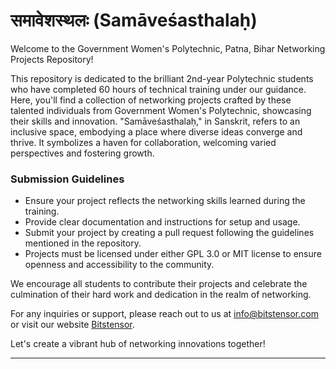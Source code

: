 # समावेशस्थलः (Samāveśasthalaḥ)

Welcome to the Government Women's Polytechnic, Patna, Bihar Networking Projects Repository!

This repository is dedicated to the brilliant 2nd-year Polytechnic students who have completed 60 hours of technical training under our guidance. Here, you'll find a collection of networking projects crafted by these talented individuals from Government Women's Polytechnic, showcasing their skills and innovation. "Samāveśasthalaḥ," in Sanskrit, refers to an inclusive space, embodying a place where diverse ideas converge and thrive. It symbolizes a haven for collaboration, welcoming varied perspectives and fostering growth.

### Submission Guidelines
- Ensure your project reflects the networking skills learned during the training.
- Provide clear documentation and instructions for setup and usage.
- Submit your project by creating a pull request following the guidelines mentioned in the repository.
- Projects must be licensed under either GPL 3.0 or MIT license to ensure openness and accessibility to the community.

We encourage all students to contribute their projects and celebrate the culmination of their hard work and dedication in the realm of networking.

For any inquiries or support, please reach out to us at [info@bitstensor.com](mailto:info@bitstensor.com) or visit our website [Bitstensor](https://www.bitstensor.com/).

Let's create a vibrant hub of networking innovations together!

---
